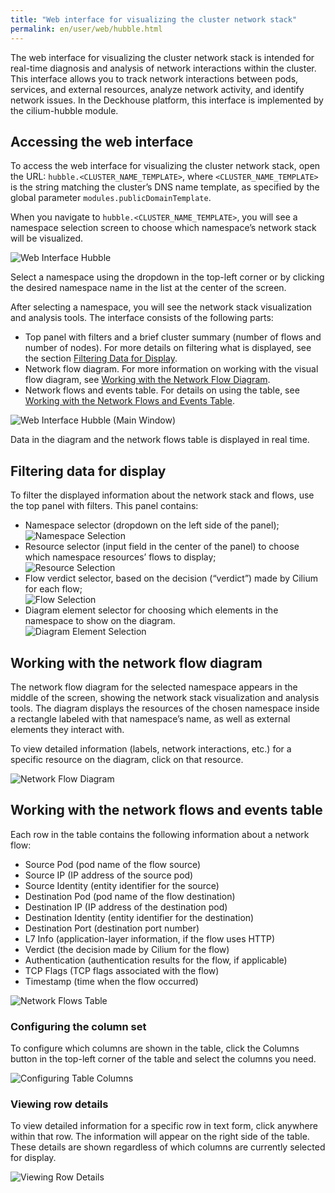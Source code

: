 ```yaml
---
title: "Web interface for visualizing the cluster network stack"
permalink: en/user/web/hubble.html
---
```


The web interface for visualizing the cluster network stack is intended for real-time diagnosis and analysis of network interactions within the cluster. This interface allows you to track network interactions between pods, services, and external resources, analyze network activity, and identify network issues. In the Deckhouse platform, this interface is implemented by the cilium-hubble module.

## Accessing the web interface

To access the web interface for visualizing the cluster network stack, open the URL: `hubble.<CLUSTER_NAME_TEMPLATE>`, where `<CLUSTER_NAME_TEMPLATE>` is the string matching the cluster’s DNS name template, as specified by the global parameter `modules.publicDomainTemplate`.

When you navigate to `hubble.<CLUSTER_NAME_TEMPLATE>`, you will see a namespace selection screen to choose which namespace’s network stack will be visualized.

![Web Interface Hubble](../../images/hubble/hubble-choose-namespace.png)

Select a namespace using the dropdown in the top-left corner or by clicking the desired namespace name in the list at the center of the screen.

After selecting a namespace, you will see the network stack visualization and analysis tools. The interface consists of the following parts:

- Top panel with filters and a brief cluster summary (number of flows and number of nodes). For more details on filtering what is displayed, see the section [Filtering Data for Display](#filtering-data-for-display).
- Network flow diagram. For more information on working with the visual flow diagram, see [Working with the Network Flow Diagram](#working-with-the-network-flow-diagram).
- Network flows and events table. For details on using the table, see [Working with the Network Flows and Events Table](#working-with-the-network-flows-and-events-table).

![Web Interface Hubble (Main Window)](../../images/hubble/hubble-main.png)

Data in the diagram and the network flows table is displayed in real time.

## Filtering data for display

To filter the displayed information about the network stack and flows, use the top panel with filters. This panel contains:

- Namespace selector (dropdown on the left side of the panel);  
  ![Namespace Selection](../../images/hubble/choose-ns-hubble.png)
- Resource selector (input field in the center of the panel) to choose which namespace resources’ flows to display;  
  ![Resource Selection](../../images/hubble/choose-resouces-hubble.png)
- Flow verdict selector, based on the decision (“verdict”) made by Cilium for each flow;  
  ![Flow Selection](../../images/hubble/choose-flows-hubble.png)
- Diagram element selector for choosing which elements in the namespace to show on the diagram.  
  ![Diagram Element Selection](../../images/hubble/choose-scheme-elems-hubble.png)

## Working with the network flow diagram

The network flow diagram for the selected namespace appears in the middle of the screen, showing the network stack visualization and analysis tools. The diagram displays the resources of the chosen namespace inside a rectangle labeled with that namespace’s name, as well as external elements they interact with.

To view detailed information (labels, network interactions, etc.) for a specific resource on the diagram, click on that resource.

![Network Flow Diagram](../../images/hubble/flows-scheme-hubble.png)

## Working with the network flows and events table

Each row in the table contains the following information about a network flow:

- Source Pod (pod name of the flow source)
- Source IP (IP address of the source pod)
- Source Identity (entity identifier for the source)
- Destination Pod (pod name of the flow destination)
- Destination IP (IP address of the destination pod)
- Destination Identity (entity identifier for the destination)
- Destination Port (destination port number)
- L7 Info (application-layer information, if the flow uses HTTP)
- Verdict (the decision made by Cilium for the flow)
- Authentication (authentication results for the flow, if applicable)
- TCP Flags (TCP flags associated with the flow)
- Timestamp (time when the flow occurred)

![Network Flows Table](../../images/hubble/flows-table-hubble.png)

### Configuring the column set

To configure which columns are shown in the table, click the Columns button in the top-left corner of the table and select the columns you need.

![Configuring Table Columns](../../images/hubble/flows-table-collumns-hubble.png)

### Viewing row details

To view detailed information for a specific row in text form, click anywhere within that row. The information will appear on the right side of the table. These details are shown regardless of which columns are currently selected for display.

![Viewing Row Details](../../images/hubble/info-row-hubble.png)
